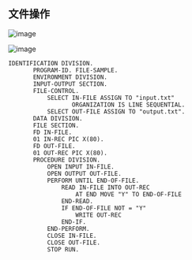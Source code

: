 ## 文件操作
![image](https://github.com/user-attachments/assets/e2ce63d3-59b1-4068-bba3-068cc6f85053)

![image](https://github.com/user-attachments/assets/6191e545-cd56-4b16-803f-61eb67f737cc)

```cobol
IDENTIFICATION DIVISION.
       PROGRAM-ID. FILE-SAMPLE.
       ENVIRONMENT DIVISION.
       INPUT-OUTPUT SECTION.
       FILE-CONTROL.
           SELECT IN-FILE ASSIGN TO "input.txt"
                  ORGANIZATION IS LINE SEQUENTIAL.
           SELECT OUT-FILE ASSIGN TO "output.txt".
       DATA DIVISION.
       FILE SECTION.
       FD IN-FILE.
       01 IN-REC PIC X(80).
       FD OUT-FILE.
       01 OUT-REC PIC X(80).
       PROCEDURE DIVISION.
           OPEN INPUT IN-FILE.
           OPEN OUTPUT OUT-FILE.
           PERFORM UNTIL END-OF-FILE.
               READ IN-FILE INTO OUT-REC
                   AT END MOVE "Y" TO END-OF-FILE
               END-READ.
               IF END-OF-FILE NOT = "Y"
                   WRITE OUT-REC
               END-IF.
           END-PERFORM.
           CLOSE IN-FILE.
           CLOSE OUT-FILE.
           STOP RUN.
```
